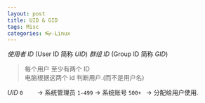 ```yaml
---
layout: post
title: UID & GID
tags: Misc
categories: 👓-Linux
---
```


*使用者 ID* (User  ID 简称 *UID*)
*群组   ID* (Group ID 简称 *GID*) 

> 每个用户 至少有两个 ID     
> 电脑根据这两个 id 判断用户.(而不是用户名)


*UID* 
`0    `  → 系统管理员
`1-499`  → 系统账号
`500+ `  → 分配给用户使用.

